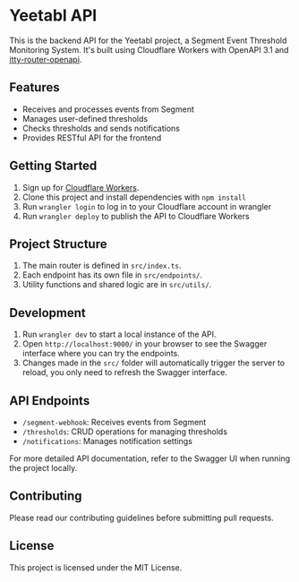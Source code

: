 # Yeetabl API

This is the backend API for the Yeetabl project, a Segment Event Threshold Monitoring System. It's built using Cloudflare Workers with OpenAPI 3.1 and [itty-router-openapi](https://github.com/cloudflare/itty-router-openapi).

## Features

- Receives and processes events from Segment
- Manages user-defined thresholds
- Checks thresholds and sends notifications
- Provides RESTful API for the frontend

## Getting Started

1. Sign up for [Cloudflare Workers](https://workers.dev).
2. Clone this project and install dependencies with `npm install`
3. Run `wrangler login` to log in to your Cloudflare account in wrangler
4. Run `wrangler deploy` to publish the API to Cloudflare Workers

## Project Structure

1. The main router is defined in `src/index.ts`.
2. Each endpoint has its own file in `src/endpoints/`.
3. Utility functions and shared logic are in `src/utils/`.

## Development

1. Run `wrangler dev` to start a local instance of the API.
2. Open `http://localhost:9000/` in your browser to see the Swagger interface where you can try the endpoints.
3. Changes made in the `src/` folder will automatically trigger the server to reload, you only need to refresh the Swagger interface.

## API Endpoints

- `/segment-webhook`: Receives events from Segment
- `/thresholds`: CRUD operations for managing thresholds
- `/notifications`: Manages notification settings

For more detailed API documentation, refer to the Swagger UI when running the project locally.

## Contributing

Please read our contributing guidelines before submitting pull requests.

## License

This project is licensed under the MIT License.
